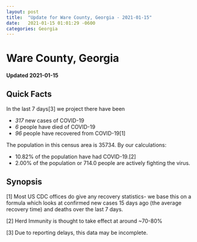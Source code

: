 ```yaml
---
layout: post
title:  "Update for Ware County, Georgia - 2021-01-15"
date:   2021-01-15 01:01:29 -0600
categories: Georgia
---
```


# Ware County, Georgia
#### Updated 2021-01-15

## Quick Facts

In the last 7 days[3] we project there have been
- *317* new cases of COVID-19
- *6* people have died of COVID-19
- *96* people have recovered from COVID-19[1]

The population in this census area is 35734. By our calculations:
- 10.82% of the population have had COVID-19.[2]
- 2.00% of the population or 714.0 people are actively fighting the virus.

## Synopsis




[1] Most US CDC offices do give any recovery statistics- we base this on a formula which looks at confirmed new cases
15 days ago (the average recovery time) and deaths over the last 7 days.

[2] Herd Immunity is thought to take effect at around ~70-80%

[3] Due to reporting delays, this data may be incomplete.
 
    